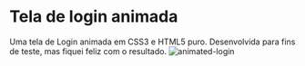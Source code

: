 # Tela de login animada
Uma tela de Login animada em CSS3 e HTML5 puro. Desenvolvida para fins de teste, mas fiquei feliz com o resultado.
![animated-login](https://user-images.githubusercontent.com/58959147/112876407-e0284c00-909b-11eb-9880-20b0187a8183.gif)
